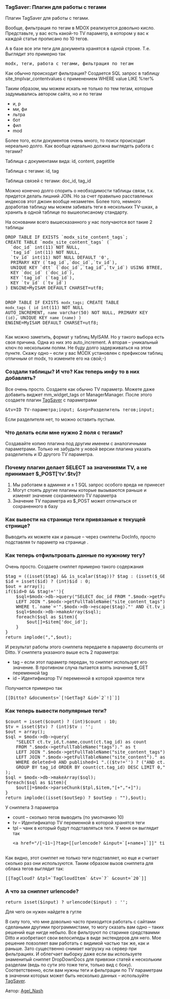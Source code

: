 
<meta http-equiv="Content-Type" content="text/html; charset=utf-8">
<h3>TagSaver: Плагин для работы с тегами </h3>
Плагин TagSaver для работы с тегами.
<p>Вообще, фильтрация по тегам в MDOX реализуется довольно кисло. Представьте, у вас есть какой-то TV параметр, в котором у вас к каждой статье прописано по 10 тегов.</p>
<p>А в базе все эти теги для документа хранятся в одной строке. Т.е. Выглядит это примерно так</p>
<pre class="brush: php;">modx, теги, работа с тегами, фильтрация по тегам</code></pre>
<p>Как обычно происходит фильтрация? Создается SQL запрос в таблицу site_tmplvar_contentvalues с применением WHERE value LIKE %тег%</p>
<p>Таким образом, мы можем искать не только по тем тегам, которые задумывались автором сайта, но и по тегам</p>
<ul>
	<li>и, р</li>
	<li>ми, фи</li>
	<li>льтра</li>
	<li>бот</li>
	<li>фил</li>
	<li>mod</li>
</ul>
<p>Более того, если документов очень много, то поиск происходит нереально долго. Как вообще идеально должна выглядеть работа с тегами?</p>
<p><span class="text-bold">Таблица с документами вида</span>: id, content, pagetitle</p>
<p><span class="text-bold">Таблица с тегами</span>: id, tag</p>
<p><span class="text-bold">Таблица связей с тегами</span>: doc_id, tag_id </p>
<p>Можно конечно долго спорить о необходимости таблицы связи, т.к. придется делать лишний JOIN. Но за счет правильно расставленых индексов этот джоин вообще незаметен. Более того, немного доработав таблицу мы можем забивать теги в нескольких TV-шках, а хранить в одной таблице по вышеописаному стандарту.</p>
<p>На основании всего вышесказанного у нас получаются вот такие 2 таблицы</p>
<pre class="brush: sql;">
DROP TABLE IF EXISTS `modx_site_content_tags`;
CREATE TABLE `modx_site_content_tags` (
  `doc_id` int(11) NOT NULL,
  `tag_id` int(11) NOT NULL,
  `tv_id` int(11) NOT NULL DEFAULT '0',
  PRIMARY KEY (`tag_id`,`doc_id`,`tv_id`),
  UNIQUE KEY `dtt` (`doc_id`,`tag_id`,`tv_id`) USING BTREE,
  KEY `doc_id` (`doc_id`),
  KEY `tag_id` (`tag_id`),
  KEY `tv_id` (`tv_id`)
) ENGINE=MyISAM DEFAULT CHARSET=utf8;

DROP TABLE IF EXISTS `modx_tags`;
CREATE TABLE `modx_tags` (
  `id` int(11) NOT NULL AUTO_INCREMENT,
  `name` varchar(50) NOT NULL,
  PRIMARY KEY (`id`),
  UNIQUE KEY `name` (`name`)
) ENGINE=MyISAM DEFAULT CHARSET=utf8;
</pre>
<p>Как можно заметить, формат у таблиц MyISAM. Но у такого выбора есть своя причина. Одна из них это auto_increment. А вторая – уникальный ключ по нескольким полям. Не буду долго задерживаться на этом пункте. Скажу одно – если у вас MODX установлен с префиксом таблиц отличным от modx, то измените его на свой;-)</p>

<h3 class="sub-header">Создали таблицы? И что? Как теперь инфу то в них добавлять?</h3>
<p>Все очень просто. Создаете как обычно TV параметр. Можете даже добавить виджет mm_widget_tags от ManagerManager. После этого создаете плагин <a href="https://gist.github.com/4690798" rel="nofollow" target="_blank">TagSaver</a> с параметрами</p>
<pre class="brush: html;">&amp;tv=ID TV-параметра;input; &amp;sep=Разделитель тегов;input;</pre>
<p>Если разделителя нет, то можно оставить пустым.</p>

<h3 class="sub-header">Что делать если мне нужно 2 поля с тегами?</h3>
<p>Создавайте копию плагина под другим именем с аналогичными параметрами. Только не забудьте у новой версии плагина указать разделитель и ID другого TV параметра.</p>

<h3 class="sub-header">Почему плагин делает SELECT за значениями TV, а не принимает $_POST['tv'.$tv]?</h3>
<ol>
	<li>Мы работаем в админке и ± 1 SQL запрос особого вреда не принесет</li>
	<li>Могут стоять другие плагины которые вызываются раньше и изменят значение сохраняемого TV параметра</li>
	<li>Значение TV параметра из $_POST может отличаться от сохраненного в базу</li>
</ol>

<h3 class="sub-header">Как вывести на странице теги привязаные к текущей стрнице?</h3>
<p>Выводить их можете как и раньше – через сниппеты DocInfo, просто подставляя tv параметр на странице .</p>

<h3 class="sub-header">Как теперь отфильтровать данные по нужному тегу?</h3>
<p>Очень просто. Создаете сниппет примерно такого содержания</p>
<pre class="brush: php;">
$tag = ((isset($tag) &amp;&amp; is_scalar($tag))? $tag : (isset($_GET['tag']) &amp;&amp; !is_array($_GET['tag']) ? $_GET['tag'] : ''));
$id = isset($id) ? (int)$id : 0;
$out = array();
if($id&gt;0 &amp;&amp; $tag!=''){
	$sql=$modx-&gt;db-&gt;query("SELECT doc_id FROM ".$modx-&gt;getFullTableName("tags")." as t
	LEFT JOIN ".$modx-&gt;getFullTableName("site_content_tags")." as ct ON ct.tag_id = id
	WHERE t.`name`='".$modx-&gt;db-&gt;escape($tag)."' AND ct.tv_id={$id}");
	$sql=$modx-&gt;db-&gt;makeArray($sql);
	foreach($sql as $item){
		$out[]=$item['doc_id'];
	}
}
return implode(",",$out);
</pre>

<p>И результат работы этого сниппета передаете в параметр documents от Ditto. У сниппета указаного выше есть 2 параметра:</p>
<ul>
	<li><span class="text-bold">tag</span> – если этот параметр передан, то сниппет использует его значение. В противном случа пытается взять значение $_GET переменной tag</li>
	<li><span class="text-bold">id</span> – Идентификатор TV переменной в которой хранятся теги</li>
</ul>
<p>Получается примерно так</p>
<pre class="brush: html;">[[Ditto? &amp;documents=`[!GetTag? &amp;id=`2`!]`]]</pre>
<h3 class="sub-header">Как теперь вывести популярные теги?</h3>
<pre class="brush: php;">
$count = isset($count) ? (int)$count : 10;
$tv = isset($tv) ? (int)$tv : '';
$out = array();
$sql = $modx-&gt;db-&gt;query(
	"SELECT ct.tv_id,t.name,count(ct.tag_id) as count
	FROM ".$modx-&gt;getFullTableName("tags")." as t
	LEFT JOIN ".$modx-&gt;getFullTableName("site_content_tags")." as ct ON ct.tag_id=t.id
	LEFT JOIN ".$modx-&gt;getFullTableName("site_content")." as c on c.id=ct.doc_id
	WHERE deleted=0 AND published=1 ".(($tv!='') ? ("AND ct.tv_id=".$tv) : "")."
	GROUP BY tag_id ORDER BY count(ct.tag_id) DESC LIMIT 0,".$count
);
$sql = $modx-&gt;db-&gt;makeArray($sql);
foreach($sql as $item){
	$out[]=$modx-&gt;parseChunk($tpl,$item,"[+","+]");
}
return implode((isset($outSep) ? $outSep : ""),$out);
</pre>

<p>У сниппета 3 параметра </p>
<ul>
	<li><span class="text-bold">count</span> – сколько тегов выводить (по умолчанию 10)</li>
	<li><span class="text-bold">tv</span> – Идентификатор TV переменной в которой хранятся теги</li>
	<li><span class="text-bold">tpl</span> – чанк в который будут подставляться теги. У меня он выглядит так
		<pre class="brush: php;">&lt;a href="/[~11~]?tag=[[urlencode? &amp;input=`[+name+]`]]" title="Статьи с тегом [+name+]" class="label"&gt;[+name+] ([+count+])&lt;/a&gt;
	</pre>
	</li>
</ul>
<p>Как видно, этот сниппет не только теги подставляет, но еще и считает сколько раз они используются. Таким образом вызов сниппета для облака тегов выглядит так:</p>
<pre class="brush: html;">[[TagCloud? &amp;tpl=`TagCloudItem` &amp;tv=`7` &amp;count=`20`]]</pre>

<h3 class="sub-header">А что за сниппет urlencode?</h3>
<pre class="brush: php;">
return isset($input) ? urlencode($input) : '';
</pre>
<p>Для чего он нужен найдете в гугле</p>
<p>В силу того, что мне довольно часто приходится работать с сайтами сделаными другими программистами, то могу сказать вам одно – таких решений еще нигде небыло. Все фильтруют по старинке средствамми Ditto и изобретают свои велосипеды в виде экстендеров для него. Мое решение повзоляет вам работать с видимой частью так же, как и раньше. Зато существенно снимает нагрузку на сервер при фильтрациях. И облегчает выборку даже если вы используете знаменитый сниппет DropDownDocs для привязки статей к нескольким разделам (ведь по сути это тоже теги, только вид с боку). Соответственно, если вам нужны теги и фильтрации по TV параметрам в значении которых может быть несколько данных – используйте <a href="https://gist.github.com/4690798" rel="nofollow" target="_blank">TagSaver</a>.</p>
<p>Автор: <i class="fa fa-github fa-lg text-primary"></i> <a href="https://github.com/AgelxNash" rel="nofollow" target="_blank">Agel_Nash</a></p>
